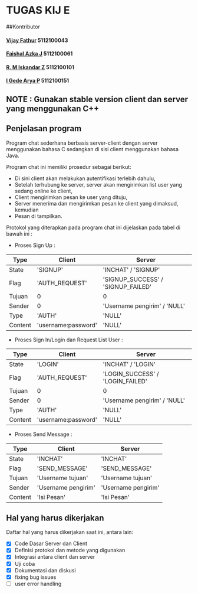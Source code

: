 # TUGAS KIJ E

##Kontributor

#### [Vijay Fathur](https://github.com/vertikaldash) 5112100043
#### [Faishal Azka J](https://github.com/azukineru) 5112100061
#### [R. M Iskandar Z](https://github.com/IssenShiro) 5112100101
#### [I Gede Arya P](https://github.com/aryashinji) 5112100151

## NOTE : Gunakan stable version client dan server yang menggunakan C++

## Penjelasan program
Program chat sederhana berbasis server-client dengan server menggunakan bahasa C
sedangkan di sisi client menggunakan bahasa Java.

Program chat ini memiliki prosedur sebagai berikut:
* Di sini client akan melakukan autentifikasi terlebih dahulu,
* Setelah terhubung ke server, server akan mengirimkan list user yang sedang online ke client,
* Client mengirimkan pesan ke user yang dituju,
* Server menerima dan mengirimkan pesan ke client yang dimaksud, kemudian
* Pesan di tampilkan.

Protokol yang diterapkan pada program chat ini dijelaskan pada tabel di bawah ini :

* Proses Sign Up :

Type |  Client 		  |  Server 				
-------|-------------------|-------------------------
State |'SIGNUP' |'INCHAT' / 'SIGNUP'
Flag |'AUTH_REQUEST' | 'SIGNUP_SUCCESS' / 'SIGNUP_FAILED'
Tujuan |0 |0
Sender |0 | 'Username pengirim' / 'NULL'
Type   |'AUTH'  | 'NULL' 
Content |'username:password' | 'NULL'


* Proses Sign In/Login dan Request List User :

Type |  Client 		  |  Server 	
-------|-------------------|-------------------------
State |'LOGIN' |'INCHAT' / 'LOGIN'
Flag |'AUTH_REQUEST' | 'LOGIN_SUCCESS' / 'LOGIN_FAILED'
Tujuan |0 |0
Sender |0 | 'Username pengirim' / 'NULL'
Type   |'AUTH'  | 'NULL' 
Content |'username:password' | 'NULL'

* Proses Send Message :

Type |  Client 		  |  Server 	
-------|-------------------|-------------------------
State |'INCHAT' |'INCHAT'
Flag |'SEND_MESSAGE' | 'SEND_MESSAGE'
Tujuan |'Username tujuan' |'Username tujuan'
Sender |'Username pengirim' |'Username pengirim'
Content |'Isi Pesan' |'Isi Pesan'

## Hal yang harus dikerjakan
Daftar hal yang harus dikerjakan saat ini, antara lain:
- [x] Code Dasar Server dan Client
- [x] Definisi protokol dan metode yang digunakan
- [x] Integrasi antara client dan server
- [x] Uji coba
- [x] Dokumentasi dan diskusi
- [x] fixing bug issues
- [ ] user error handling
